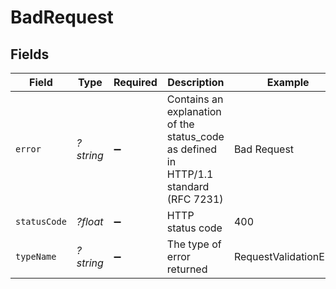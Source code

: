 # BadRequest


## Fields

| Field                                                                                 | Type                                                                                  | Required                                                                              | Description                                                                           | Example                                                                               |
| ------------------------------------------------------------------------------------- | ------------------------------------------------------------------------------------- | ------------------------------------------------------------------------------------- | ------------------------------------------------------------------------------------- | ------------------------------------------------------------------------------------- |
| `error`                                                                               | *?string*                                                                             | :heavy_minus_sign:                                                                    | Contains an explanation of the status_code as defined in HTTP/1.1 standard (RFC 7231) | Bad Request                                                                           |
| `statusCode`                                                                          | *?float*                                                                              | :heavy_minus_sign:                                                                    | HTTP status code                                                                      | 400                                                                                   |
| `typeName`                                                                            | *?string*                                                                             | :heavy_minus_sign:                                                                    | The type of error returned                                                            | RequestValidationError                                                                |